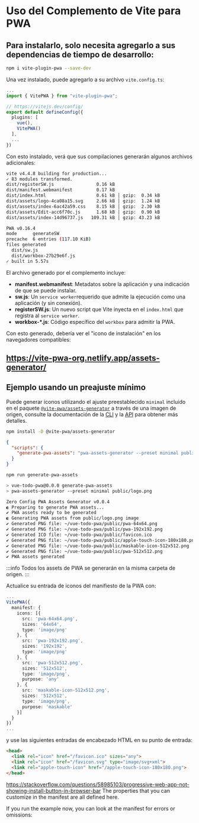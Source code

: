 # Uso del Complemento de Vite para PWA


## Para instalarlo, solo necesita agregarlo a sus dependencias de tiempo de desarrollo:

```sh
npm i vite-plugin-pwa --save-dev
```

Una vez instalado, puede agregarlo a su archivo `vite.config.ts`:

```ts
...
import { VitePWA } from "vite-plugin-pwa";

// https://vitejs.dev/config/
export default defineConfig({
  plugins: [
    vue(),
    VitePWA()
  ],
  ...
})
```

Con esto instalado, verá que sus compilaciones generarán algunos archivos adicionales:

```sh
vite v4.4.8 building for production...
✓ 83 modules transformed.
dist/registerSW.js                0.16 kB
dist/manifest.webmanifest         0.17 kB
dist/index.html                   0.61 kB │ gzip:  0.34 kB
dist/assets/logo-4ca08a15.svg     2.66 kB │ gzip:  1.24 kB
dist/assets/index-6ac42a59.css    8.15 kB │ gzip:  2.30 kB
dist/assets/Edit-acc6f70c.js      1.68 kB │ gzip:  0.90 kB
dist/assets/index-14d96737.js   109.31 kB │ gzip: 43.23 kB

PWA v0.16.4
mode      generateSW
precache  6 entries (117.10 KiB)
files generated
  dist/sw.js
  dist/workbox-27b29e6f.js
✓ built in 5.57s 
```


El archivo generado por el complemento incluye:

- **manifest.webmanifest**: Metadatos sobre la aplicación y una indicación de que se puede instalar.
- **sw.js**: Un `service worker`requerido que admite la ejecución como una aplicación (y sin conexión).
- **registerSW.js**: Un nuevo script que Vite inyecta en el `index.html` que registra al `service worker`.
- **workbox-*.js**: Código específico del `workbox` para admitir la PWA.

Con esto generado, debería ver el "icono de instalación" en los navegadores compatibles:



## https://vite-pwa-org.netlify.app/assets-generator/

## Ejemplo usando un preajuste mínimo

Puede generar íconos utilizando el ajuste preestablecido `minimal` incluido en el paquete [`@vite-pwa/assets-generator`](https://github.com/vite-pwa/assets-generator) a través de una imagen de origen, consulte la documentación de la [CLI](https://vite-pwa-org.netlify.app/assets-generator/cli.html) y la [API](https://vite-pwa-org.netlify.app/assets-generator/api.html) para obtener más detalles.

```sh
npm install -D @vite-pwa/assets-generator
```

```json
{
  "scripts": {
    "generate-pwa-assets": "pwa-assets-generator --preset minimal public/logo.png"
  }
}
```

```sh
npm run generate-pwa-assets
```


```sh
> vue-todo-pwa@0.0.0 generate-pwa-assets
> pwa-assets-generator --preset minimal public/logo.png

Zero Config PWA Assets Generator v0.0.4                                          5:16:13 PM
◐ Preparing to generate PWA assets...                                            5:16:13 PM
✔ PWA assets ready to be generated                                               5:16:13 PM
◐ Generating PWA assets from public/logo.png image                               5:16:13 PM
✔ Generated PNG file: ~/vue-todo-pwa/public/pwa-64x64.png                        5:16:13 PM
✔ Generated PNG file: ~/vue-todo-pwa/public/pwa-192x192.png                      5:16:13 PM
✔ Generated ICO file: ~/vue-todo-pwa/public/favicon.ico                          5:16:13 PM
✔ Generated PNG file: ~/vue-todo-pwa/public/apple-touch-icon-180x180.png         5:16:13 PM
✔ Generated PNG file: ~/vue-todo-pwa/public/maskable-icon-512x512.png            5:16:13 PM
✔ Generated PNG file: ~/vue-todo-pwa/public/pwa-512x512.png                      5:16:13 PM
✔ PWA assets generated  
```

:::info
Todos los assets de PWA se generarán en la misma carpeta de origen.
:::


Actualice su entrada de iconos del manifiesto de la PWA con:

```ts
...
VitePWA({      
  manifest: { 
    icons: [{
      src: 'pwa-64x64.png',
      sizes: '64x64',
      type: 'image/png'
    }, {
      src: 'pwa-192x192.png',
      sizes: '192x192',
      type: 'image/png'
    }, {
      src: 'pwa-512x512.png',
      sizes: '512x512',
      type: 'image/png',
      purpose: 'any'  
    }, {
      src: 'maskable-icon-512x512.png',
      sizes: '512x512',
      type: 'image/png',
      purpose: 'maskable'
    }]
  }
})
...
```

y use las siguientes entradas de encabezado HTML en su punto de entrada:

```html
<head>
  <link rel="icon" href="/favicon.ico" sizes="any">
  <link rel="icon" href="/favicon.svg" type="image/svg+xml">
  <link rel="apple-touch-icon" href="/apple-touch-icon-180x180.png">
</head>
```

https://stackoverflow.com/questions/58985103/progressive-web-app-not-showing-install-button-in-browser-bar
The properties that you can customize in the manifest are all defined here.

If you run the example now, you can look at the manifest for errors or omissions:
